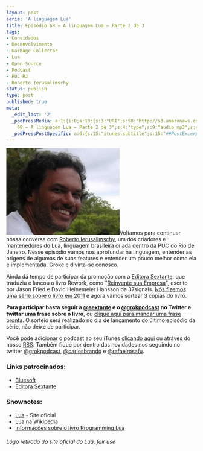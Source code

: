 ```yaml
---
layout: post
serie: 'A linguagem Lua'
title: Episódio 68 – A linguagem Lua – Parte 2 de 3
tags:
- Convidados
- Desenvolvimento
- Garbage Collector
- Lua
- Open Source
- Podcast
- PUC-RJ
- Roberto Ierusalimschy
status: publish
type: post
published: true
meta:
  _edit_last: '2'
  _podPressMedia: a:1:{i:0;a:10:{s:3:"URI";s:58:"http://s3.amazonaws.com/grokpodcast/grokpodcast-68-lua.mp3";s:5:"title";s:49:"Episódio
    68 – A linguagem Lua – Parte 2 de 3";s:4:"type";s:9:"audio_mp3";s:4:"size";s:8:"21526793";s:8:"duration";s:5:"22:20";s:12:"previewImage";s:77:"http://grokpodcast.com/wp-content/plugins/podpress/images/vpreview_center.png";s:10:"dimensionW";s:1:"0";s:10:"dimensionH";s:1:"0";s:3:"rss";s:2:"on";s:4:"atom";s:2:"on";}}
  _podPressPostSpecific: a:6:{s:15:"itunes:subtitle";s:15:"##PostExcerpt##";s:14:"itunes:summary";s:15:"##PostExcerpt##";s:15:"itunes:keywords";s:17:"##WordPressCats##";s:13:"itunes:author";s:10:"##Global##";s:15:"itunes:explicit";s:7:"Default";s:12:"itunes:block";s:7:"Default";}
---
```

<img class="alignleft size-medium wp-image-305" title="Lua" src="/images/2012/04/roberto1.jpg" alt="" width="300" height="230" />Voltamos para continuar nossa conversa com <a href="http://www.inf.puc-rio.br/~roberto/" target="_blank">Roberto Ierusalimschy</a>, um dos criadores e mantenedores do Lua, linguagem brasileira criada dentro da PUC do Rio de Janeiro. Nesse episódio vamos nos aprofundar na linguagem, entender as origens de algumas de suas features e entender um pouco melhor como ela é implementada. Groke e divirta-se conosco.

Ainda dá tempo de participar da promoção com a <a href="http://www.esextante.com.br/" target="_blank">Editora Sextante</a>, que traduziu e lançou o livro Rework, como "<a href="http://www.esextante.com.br/publique/cgi/cgilua.exe/sys/start.htm?infoid=7362&amp;sid=2&amp;user=reader" target="_blank">Reinvente sua Empresa</a>", escrito por Jason Fried e David Heinemeier Hansson da 37signals. <a href="http://grokpodcast.com/2011/01/27/episodio-16-rework-parte-1/" target="_blank">Nós fizemos uma série sobre o livro em 2011</a> e agora vamos sortear 3 cópias do livro.

<strong>Para participar basta seguir a <a href="http://twitter.com/sextante" target="_blank">@sextante</a> e o <a href="http://twitter.com/grokpodcast" target="_blank">@grokpodcast</a> no Twitter e twittar uma frase sobre o livro</strong>, ou <a href="http://twitter.com/home?status=Eu%20quero%20ganhar%20o%20livro%20%22Reinvente%20sua%20empresa%22%20da%20editora%20%40Sextante%20que%20est%C3%A1%20sendo%20sorteado%20pelo%20%40GrokPodcast%20%5Co%2F">clique aqui para mandar uma frase pronta</a>. O sorteio será realizado no dia de lançamento do último episódio da série, não deixe de participar.

Você pode adicionar o podcast ao seu iTunes <a href="http://itunes.apple.com/us/podcast/grok-podcast/id393122038" target="_blank">clicando aqui</a> ou atráves do nosso <a href="http://grokpodcast.com/feed/" target="_blank">RSS</a>. Também fique por dentro das novidades nos seguindo no twitter <a href="http://twitter.com/GrokPodcast" target="_blank">@grokpodcast</a>, <a href="http://twitter.com/#!/carlosbrando" target="_blank">@carlosbrando</a> e <a href="http://twitter.com/#!/rafaelrosafu" target="_blank">@rafaelrosafu</a>.
<h3>Links patrocinados:</h3>
<ul>
	<li><a href="http://blog.bluesoft.com.br" target="_blank">Bluesoft</a></li>
	<li><a href="http://www.sextante.com.br" target="_blank">Editora Sextante</a></li>
</ul>
<h3>Shownotes:</h3>
<ul>
	<li><a href="http://www.lua.org" target="_blank">Lua</a> - Site oficial</li>
	<li><a href="http://en.wikipedia.org/wiki/Lua_(programming_language)" target="_blank">Lua</a> na Wikipedia</li>
	<li><a href="http://books.google.com.br/books/about/Programming_In_Lua.html?hl=pt-BR&amp;id=ZV5hXZ8QPKIC" target="_blank">Informações sobre o livro Programming Lua</a></li>
</ul>
<h6>Logo retirado do site oficial do Lua, fair use</h6>
